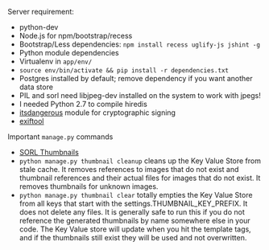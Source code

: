 Server requirement:

* python-dev
* Node.js for npm/bootstrap/recess
* Bootstrap/Less dependencies: `npm install recess uglify-js jshint -g`
* Python module dependencies
 * Virtualenv in `app/env/`
 * `source env/bin/activate && pip install -r dependencies.txt`
 * Postgres installed by default; remove dependency if you want another data store
 * PIL and sorl need libjpeg-dev installed on the system to work with jpegs!
 * I needed Python 2.7 to compile hiredis
 * [itsdangerous](http://packages.python.org/itsdangerous/) module for cryptographic signing
* [exiftool](http://www.sno.phy.queensu.ca/~phil/exiftool/)



Important `manage.py` commands

* [SORL Thumbnails](http://thumbnail.sorl.net/management.html#thumbnail-clear)
 * `python manage.py thumbnail cleanup` cleans up the Key Value Store from stale cache. It removes references to images that do not exist and thumbnail references and their actual files for images that do not exist. It removes thumbnails for unknown images.
 * `python manage.py thumbnail clear`  totally empties the Key Value Store from all keys that start with the settings.THUMBNAIL_KEY_PREFIX. It does not delete any files. It is generally safe to run this if you do not reference the generated thumbnails by name somewhere else in your code. The Key Value store will update when you hit the template tags, and if the thumbnails still exist they will be used and not overwritten.

